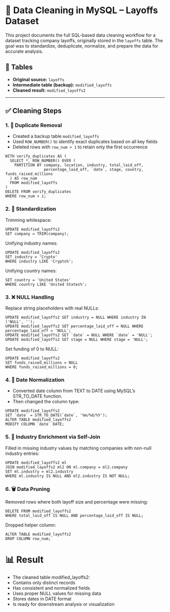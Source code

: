 # 🧼 Data Cleaning in MySQL – Layoffs Dataset

This project documents the full SQL-based data cleaning workflow for a dataset tracking company layoffs, originally stored in the `layoffs` table. The goal was to standardize, deduplicate, normalize, and prepare the data for accurate analysis.

## 📁 Tables

- **Original source:** `layoffs`
- **Intermediate table (backup):** `modified_layoffs`
- **Cleaned result:** `modified_layoffs2`

---

## ✅ Cleaning Steps

### 1. 🔁 Duplicate Removal

- Created a backup table `modified_layoffs`
- Used `ROW_NUMBER()` to identify exact duplicates based on all key fields
- Deleted rows with `row_num > 1` to retain only the first occurrence
~~~mysql
WITH verify_duplicates AS (
  SELECT *, ROW_NUMBER() OVER (
    PARTITION BY company, location, industry, total_laid_off,
                 percentage_laid_off, `date`, stage, country, funds_raised_millions
  ) AS row_num
  FROM modified_layoffs
)
DELETE FROM verify_duplicates
WHERE row_num > 1; 
~~~
### 2. 🧹 Standardization
Trimming whitespace:
~~~mysql
UPDATE modified_layoffs2
SET company = TRIM(company);
~~~
Unifying industry names:
~~~mysql
UPDATE modified_layoffs2
SET industry = 'Crypto'
WHERE industry LIKE 'Crypto%';
~~~
Unifying country names:
~~~mysql UPDATE modified_layoffs2
SET country = 'United States'
WHERE country LIKE 'United States%';
~~~
### 3. ❌ NULL Handling
Replace string placeholders with real NULLs:
~~~mysql
UPDATE modified_layoffs2 SET industry = NULL WHERE industry IN ('NULL', '');
UPDATE modified_layoffs2 SET percentage_laid_off = NULL WHERE percentage_laid_off = 'NULL';
UPDATE modified_layoffs2 SET `date` = NULL WHERE `date` = 'NULL';
UPDATE modified_layoffs2 SET stage = NULL WHERE stage = 'NULL';
~~~
Set funding of 0 to NULL:
~~~mysql
UPDATE modified_layoffs2
SET funds_raised_millions = NULL
WHERE funds_raised_millions = 0;
~~~
### 4. 📆 Date Normalization
- Converted date column from TEXT to DATE using MySQL’s STR_TO_DATE function.
- Then changed the column type:
~~~mysql
UPDATE modified_layoffs2
SET `date` = STR_TO_DATE(`date`, '%m/%d/%Y');
ALTER TABLE modified_layoffs2
MODIFY COLUMN `date` DATE;
~~~
### 5. 🔄 Industry Enrichment via Self-Join
Filled in missing industry values by matching companies with non-null industry entries:
~~~mysql
UPDATE modified_layoffs2 ml
JOIN modified_layoffs2 ml2 ON ml.company = ml2.company
SET ml.industry = ml2.industry
WHERE ml.industry IS NULL AND ml2.industry IS NOT NULL;
~~~
### 6. 🗑️ Data Pruning
Removed rows where both layoff size and percentage were missing:
~~~mysql
DELETE FROM modified_layoffs2
WHERE total_laid_off IS NULL AND percentage_laid_off IS NULL;
~~~
Dropped helper column:
~~~mysql
ALTER TABLE modified_layoffs2
DROP COLUMN row_num;
~~~
# 📊 Result
* The cleaned table modified_layoffs2:
* Contains only distinct records
* Has consistent and normalized fields
* Uses proper NULL values for missing data
* Stores dates in DATE format
* Is ready for downstream analysis or visualization


